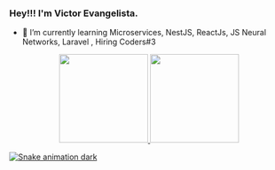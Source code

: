 ### Hey!!! I'm Victor Evangelista.


- 🌱 I’m currently learning Microservices, NestJS, ReactJs, JS Neural Networks, Laravel , Hiring Coders#3

<div align="center">
  <a href="https://github.com/victorcesae">
  <img height="160em" src="https://github-readme-stats.vercel.app/api?username=victorcesae&show_icons=true&theme=dracula&include_all_commits=true&count_private=true"/>
  <img height="160em" src="https://github-readme-stats.vercel.app/api/top-langs/?username=victorcesae&layout=compact&langs_count=7&theme=dracula"/>
</div>  
 
![Snake animation dark](https://github.com/victorcesae/victorcesae/blob/output/github-snake-dark.svg)
